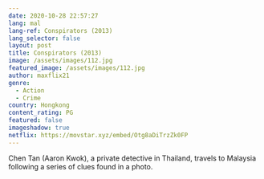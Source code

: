 ```yaml
---
date: 2020-10-28 22:57:27
lang: mal
lang-ref: Conspirators (2013)
lang_selector: false
layout: post
title: Conspirators (2013)
image: /assets/images/112.jpg
featured_image: /assets/images/112.jpg
author: maxflix21
genre:
  - Action
  - Crime
country: Hongkong
content_rating: PG
featured: false
imageshadow: true
netflix: https://movstar.xyz/embed/Otg8aDiTrzZk0FP
---
```

Chen Tan (Aaron Kwok), a private detective in Thailand, travels to Malaysia following a series of clues found in a photo.